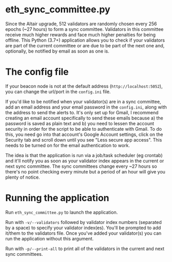eth_sync_committee.py
=

Since the Altair upgrade, 512 validators are randomly chosen every 256 epochs (~27 hours) to form a sync committee. 
Validators in this committee receive much higher rewards and face much higher penalties for being offline. This Python 
(3.7+) application allows you to check if your validators are part of the current committee or are due to be part of 
the next one and, optionally, be notified by email as soon as one is.

The config file
=
If your beacon node is not at the default address (`http://localhost:5052`), you can change the url/port in the 
`config.ini` file. 

If you'd like to be notified when your validator(s) are in a sync committee, add an email address
and your email password in the `config.ini`, along with the address to send the alerts to. It's only set up for Gmail, I 
recommend creating an email account specifically to send these emails because a) the password is saved as plain text and
b) you need to lessen the account security in order for the script to be able to authenticate with Gmail. To do this, 
you need go into that account's Google Account settings, click on the Security tab and scroll down until you see "Less
secure app access". This needs to be turned on for the email authentication to work.

The idea is that the application is run via a job/task scheduler (eg crontab) and it'll notify you as soon as your 
validator index appears in the current or next sync committee. The sync committees change every ~27 hours so there's
no point checking every minute but a period of an hour will give you plenty of notice.

Running the application
=
Run `eth_sync_committee.py` to launch the application.

Run with `-v/--validators` followed by validator index numbers (separated by a space) to specify your validator index(es). 
You'll be prompted to add it/them to the validators file. Once you've added your validator(s) you can run the application 
without this argument.

Run with `-p/--print-all` to print all of the validators in the current and next sync committees.
